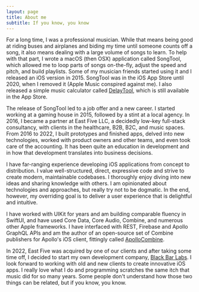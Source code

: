 ```yaml
---
layout: page
title: About me
subtitle: If you know, you know
---
```


For a long time, I was a professional musician. While that means being good at riding buses and airplanes and biding my time until someone counts off a song, it also means dealing with a large volume of songs to learn. To help with that part, I wrote a macOS (then OSX) application called SongTool, which allowed me to loop parts of songs on-the-fly, adjust the speed and pitch, and build playlists. Some of my musician friends started using it and I released an iOS version in 2015. SongTool was in the iOS App Store until 2020, when I removed it (Apple Music conspired against me). I also released a simple music calculator called [DelayTool](https://apps.apple.com/us/app/delaytool-bpm-calculator/id982070192), which is still available in the App Store.

The release of SongTool led to a job offer and a new career. I started working at a gaming house in 2015, followed by a stint at a local agency. In 2016, I became a partner at East Five LLC, a decidedly low-key full-stack consultancy, with clients in the healthcare, B2B, B2C, and music spaces. From 2016 to 2022, I built prototypes and finished apps, delved into new technologies, worked with product owners and other teams, and even took care of the accounting. It has been quite an education in development and in how that development translates into business decisions.

I have far-ranging experience developing iOS applications from concept to distribution. I value well-structured, direct, expressive code and strive to create modern, maintainable codebases. I thoroughly enjoy diving into new ideas and sharing knowledge with others. I am opinionated about technologies and approaches, but really try not to be dogmatic. In the end, however, my overriding goal is to deliver a user experience that is delightful and intuitive.

I have worked with UIKit for years and am building comparable fluency in SwiftUI, and have used Core Data, Core Audio, Combine, and numerous other Apple frameworks. I have interfaced with REST, Firebase and Apollo GraphQL APIs and am the author of an open-source set of Combine publishers for Apollo's iOS client, fittingly called [ApolloCombine](https://github.com/joel-perry/ApolloCombine).

In 2022, East Five was acquired by one of our clients and after taking some time off, I decided to start my own development company, [Black Bar Labs](https://www.blackbarlabs.com). I look forward to working with old and new clients to create innovative iOS apps. I really love what I do and programming scratches the same itch that music did for so many years. Some people don't understand how those two things can be related, but if you know, you know.